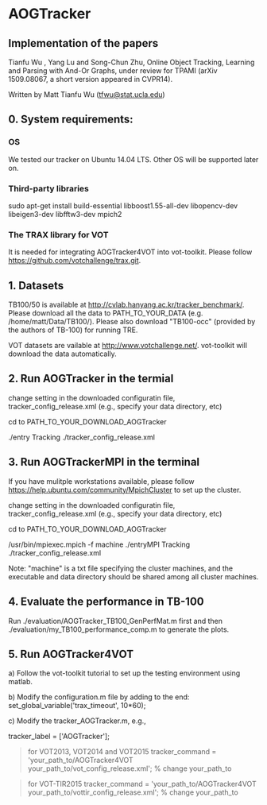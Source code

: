 # AOGTracker 

## Implementation of the papers
Tianfu Wu , Yang Lu and Song-Chun Zhu, Online Object Tracking, Learning and Parsing with And-Or Graphs, under review for TPAMI (arXiv 1509.08067, a short version appeared in CVPR14).

Written by Matt Tianfu Wu (tfwu@stat.ucla.edu)

## 0. System requirements:

### OS
We tested our tracker on Ubuntu 14.04 LTS. Other OS will be supported later on.

### Third-party libraries
sudo apt-get install build-essential libboost1.55-all-dev libopencv-dev libeigen3-dev libfftw3-dev mpich2

###  The TRAX library for VOT
It is needed for integrating AOGTracker4VOT into vot-toolkit. Please follow https://github.com/votchallenge/trax.git.


## 1. Datasets
TB100/50 is available at http://cvlab.hanyang.ac.kr/tracker_benchmark/. Please download all the data to PATH_TO_YOUR_DATA (e.g. /home/matt/Data/TB100/). Please also download "TB100-occ" (provided by the authors of TB-100) for running TRE. 

VOT datasets are vailable at http://www.votchallenge.net/. vot-toolkit will download the data automatically.

## 2. Run AOGTracker in the termial
change setting in the downloaded configuratin file, tracker_config_release.xml (e.g., specify your data directory, etc)

cd to PATH_TO_YOUR_DOWNLOAD_AOGTracker

./entry Tracking ./tracker_config_release.xml


## 3. Run AOGTrackerMPI in the terminal
If you have mulitple workstations available, please follow https://help.ubuntu.com/community/MpichCluster to set up the cluster.

change setting in the downloaded configuratin file, tracker_config_release.xml (e.g., specify your data directory, etc)

cd to PATH_TO_YOUR_DOWNLOAD_AOGTracker

/usr/bin/mpiexec.mpich -f machine ./entryMPI Tracking ./tracker_config_release.xml

Note: "machine" is a txt file specifying the cluster machines, and the executable and data directory should be shared among all cluster machines.

## 4. Evaluate the performance in TB-100
Run ./evaluation/AOGTracker_TB100_GenPerfMat.m first and then ./evaluation/my_TB100_performance_comp.m to generate the plots. 


## 5. Run AOGTracker4VOT
a) Follow the vot-toolkit tutorial to set up the testing environment using matlab.

b) Modify the configuration.m file by adding to the end: set_global_variable('trax_timeout', 10*60); 

c) Modify the tracker_AOGTracker.m, e.g., 

tracker_label = ['AOGTracker'];

> for VOT2013, VOT2014 and VOT2015
tracker_command = 'your_path_to/AOGTracker4VOT your_path_to/vot_config_release.xml';  % change your_path_to 

> for VOT-TIR2015
tracker_command = 'your_path_to/AOGTracker4VOT your_path_to/vottir_config_release.xml';  % change your_path_to 

